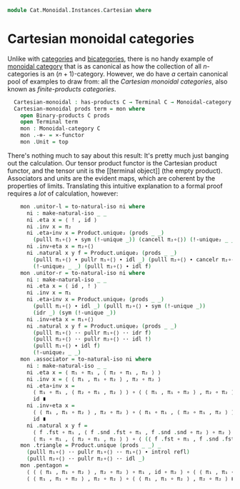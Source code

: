 <!--
```agda
open import Cat.Diagram.Product.Solver
open import Cat.Instances.Functor
open import Cat.Diagram.Terminal
open import Cat.Diagram.Product
open import Cat.Monoidal.Base
open import Cat.Prelude

import Cat.Reasoning as Cr
```
-->

```agda
module Cat.Monoidal.Instances.Cartesian where
```

# Cartesian monoidal categories

Unlike with [categories] and [bicategories], there is no handy example
of [monoidal category] that is as canonical as how the collection of all
$n$-categories is an $(n+1)$-category. However, we do have _a_ certain
canonical pool of examples to draw from: all the _Cartesian monoidal
categories_, also known as _finite-products categories_.

[categories]: Cat.Base.html
[bicategories]: Cat.Bi.Base.html
[monoidal category]: Cat.Monoidal.Base.html

<!--
```agda
module _ {o ℓ} {C : Precategory o ℓ} where
  open Monoidal-category
  open make-natural-iso
  open Cr C
```
-->

```agda
  Cartesian-monoidal : has-products C → Terminal C → Monoidal-category C
  Cartesian-monoidal prods term = mon where
    open Binary-products C prods
    open Terminal term
    mon : Monoidal-category C
    mon .-⊗- = ×-functor
    mon .Unit = top
```

There's nothing much to say about this result: It's pretty much just
banging out the calculation. Our tensor product functor is the Cartesian
product functor, and the tensor unit is the [[terminal object]] (the empty
product). Associators and units are the evident maps, which are coherent
by the properties of limits. Translating this intuitive explanation to a
formal proof requires a _lot_ of calculation, however:

```agda
    mon .unitor-l = to-natural-iso ni where
      ni : make-natural-iso _ _
      ni .eta x = ⟨ ! , id ⟩
      ni .inv x = π₂
      ni .eta∘inv x = Product.unique₂ (prods _ _)
        (pulll π₁∘⟨⟩ ∙ sym (!-unique _)) (cancell π₂∘⟨⟩) (!-unique₂ _ _) (idr _)
      ni .inv∘eta x = π₂∘⟨⟩
      ni .natural x y f = Product.unique₂ (prods _ _)
        (pulll π₁∘⟨⟩ ∙ pullr π₁∘⟨⟩ ∙ idl _) (pulll π₂∘⟨⟩ ∙ cancelr π₂∘⟨⟩)
        (!-unique₂ _ _) (pulll π₂∘⟨⟩ ∙ idl f)
    mon .unitor-r = to-natural-iso ni where
      ni : make-natural-iso _ _
      ni .eta x = ⟨ id , ! ⟩
      ni .inv x = π₁
      ni .eta∘inv x = Product.unique₂ (prods _ _)
        (pulll π₁∘⟨⟩ ∙ idl _) (pulll π₂∘⟨⟩ ∙ sym (!-unique _))
        (idr _) (sym (!-unique _))
      ni .inv∘eta x = π₁∘⟨⟩
      ni .natural x y f = Product.unique₂ (prods _ _)
        (pulll π₁∘⟨⟩ ·· pullr π₁∘⟨⟩ ·· idr f)
        (pulll π₂∘⟨⟩ ·· pullr π₂∘⟨⟩ ·· idl !)
        (pulll π₁∘⟨⟩ ∙ idl f)
        (!-unique₂ _ _)
    mon .associator = to-natural-iso ni where
      ni : make-natural-iso _ _
      ni .eta x = ⟨ π₁ ∘ π₁ , ⟨ π₂ ∘ π₁ , π₂ ⟩ ⟩
      ni .inv x = ⟨ ⟨ π₁ , π₁ ∘ π₂ ⟩ , π₂ ∘ π₂ ⟩
      ni .eta∘inv x =
        ⟨ π₁ ∘ π₁ , ⟨ π₂ ∘ π₁ , π₂ ⟩ ⟩ ∘ ⟨ ⟨ π₁ , π₁ ∘ π₂ ⟩ , π₂ ∘ π₂ ⟩ ≡⟨ products! C prods ⟩
        id ∎
      ni .inv∘eta x =
        ⟨ ⟨ π₁ , π₁ ∘ π₂ ⟩ , π₂ ∘ π₂ ⟩ ∘ ⟨ π₁ ∘ π₁ , ⟨ π₂ ∘ π₁ , π₂ ⟩ ⟩ ≡⟨ products! C prods ⟩
        id ∎
      ni .natural x y f =
        ⟨ f .fst ∘ π₁ , ⟨ f .snd .fst ∘ π₁ , f .snd .snd ∘ π₂ ⟩ ∘ π₂ ⟩ ∘ ⟨ π₁ ∘ π₁ , ⟨ π₂ ∘ π₁ , π₂ ⟩ ⟩     ≡⟨ products! C prods ⟩
        ⟨ π₁ ∘ π₁ , ⟨ π₂ ∘ π₁ , π₂ ⟩ ⟩ ∘ ⟨ (⟨ f .fst ∘ π₁ , f .snd .fst ∘ π₂ ⟩ ∘ π₁) , (f .snd .snd ∘ π₂) ⟩ ∎
    mon .triangle = Product.unique (prods _ _) _
      (pulll π₁∘⟨⟩ ·· pullr π₁∘⟨⟩ ·· π₁∘⟨⟩ ∙ introl refl)
      (pulll π₂∘⟨⟩ ·· pullr π₂∘⟨⟩ ·· idl _)
    mon .pentagon =
      ⟨ ⟨ ⟨ π₁ , π₁ ∘ π₂ ⟩ , π₂ ∘ π₂ ⟩ ∘ π₁ , id ∘ π₂ ⟩ ∘ ⟨ ⟨ π₁ , π₁ ∘ π₂ ⟩ , π₂ ∘ π₂ ⟩ ∘ ⟨ id ∘ π₁ , ⟨ ⟨ π₁ , π₁ ∘ π₂ ⟩ , π₂ ∘ π₂ ⟩ ∘ π₂ ⟩ ≡⟨ products! C prods ⟩
      ⟨ ⟨ π₁ , π₁ ∘ π₂ ⟩ , π₂ ∘ π₂ ⟩ ∘ ⟨ ⟨ π₁ , π₁ ∘ π₂ ⟩ , π₂ ∘ π₂ ⟩ ∎
```
